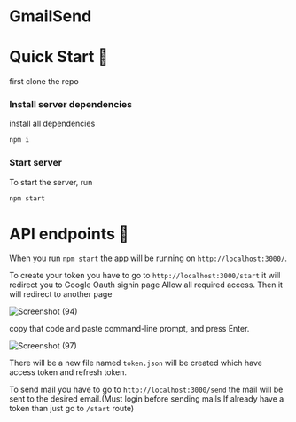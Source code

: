 # GmailSend

# Quick Start 🚀

first clone the repo

### Install server dependencies

install all dependencies

```bash
npm i
```

### Start server

To start the server, run

```bash
npm start
```

# API endpoints 🚀

When you run `npm start` the app will be running on `http://localhost:3000/`.

To create your token you have to go to `http://localhost:3000/start` it will redirect you to Google Oauth signin page
Allow all required access. Then it will redirect to another page

![Screenshot (94)](https://user-images.githubusercontent.com/53190704/118308423-8d9ad600-b509-11eb-8ab9-534ce2d32012.png)

copy that code and paste command-line prompt, and press Enter.

![Screenshot (97)](https://user-images.githubusercontent.com/53190704/118309079-5d076c00-b50a-11eb-935b-461d803aa011.png)

There will be a new file named `token.json` will be created which have access token and refresh token.

To send mail you have to go to `http://localhost:3000/send` the mail will be sent to the desired email.(Must login before sending mails If already have a token than just go to `/start` route)
